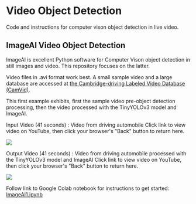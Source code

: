 # Video Object Detection
Code and instructions for computer vison object detection in live video.

## **ImageAI Video Object Detection**
ImageAI is excellent Python software for Computer Vison object detection in still images and video.
This repository focuses on the latter.

Video files in .avi format work best. A small sample video and a large database are accessed 
at [the Cambridge-driving Labeled Video Database (CamVid)](http://mi.eng.cam.ac.uk/research/projects/VideoRec/CamVid/).

This first example exhibits, first the sample video pre-object detection processing, then the video processed with the TinyYOLOv3 model and ImageAI.


Input Video (41 seconds) : Video from driving automobile
Click link to view video on YouTube, then click your browser's "Back" button to return here.

[![](http://i3.ytimg.com/vi/7m-O_Zfpcfs/hqdefault.jpg)](https://www.youtube.com/embed/7m-O_Zfpcfs)


Output Video (41 seconds) : Video from driving automobile processed with the TinyYOLOv3 model and ImageAI
Click link to view video on YouTube, then click your browser's "Back" button to return here.

[![](http://i3.ytimg.com/vi/lHv4tpx3QhU/hqdefault.jpg)](https://youtube.com/embed/lHv4tpx3QhU)


Follow link to Google Colab notebook for instructions to get started: [ImageAI1.ipynb](https://colab.research.google.com/drive/1cn5bzIk71YOeRdhbfJNRD7IgZx1xfgJu)
